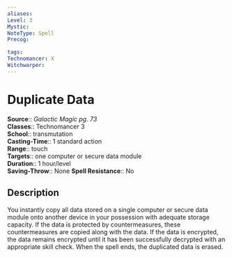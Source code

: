 ```yaml
---
aliases: 
Level: 3
Mystic: 
NoteType: Spell
Precog: 

tags: 
Technomancer: X
Witchwarper: 
---
```


# Duplicate Data

**Source**:: _Galactic Magic pg. 73_  
**Classes**:: Technomancer 3  
**School**:: transmutation  
**Casting-Time**:: 1 standard action  
**Range**:: touch  
**Targets**:: one computer or secure data module  
**Duration**:: 1 hour/level  
**Saving-Throw**:: None
**Spell Resistance**:: No

## Description

You instantly copy all data stored on a single computer or secure data module onto another device in your possession with adequate storage capacity. If the data is protected by countermeasures, these countermeasures are copied along with the data. If the data is encrypted, the data remains encrypted until it has been successfully decrypted with an appropriate skill check. When the spell ends, the duplicated data is erased.

